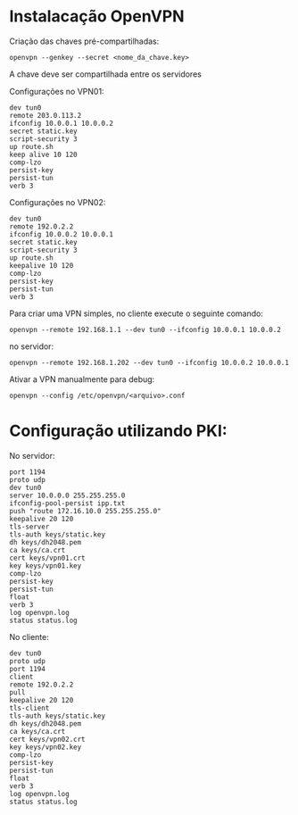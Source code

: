 # Instalacação OpenVPN

Criação das chaves pré-compartilhadas:
```
openvpn --genkey --secret <nome_da_chave.key>
```

A chave deve ser compartilhada entre os servidores

Configurações no VPN01:

```
dev tun0
remote 203.0.113.2
ifconfig 10.0.0.1 10.0.0.2
secret static.key
script-security 3
up route.sh
keep alive 10 120
comp-lzo
persist­-key
persist­-tun
verb 3
```

Configurações no VPN02:
```
dev tun0
remote 192.0.2.2
ifconfig 10.0.0.2 10.0.0.1
secret static.key
script-security 3
up route.sh
keepalive 10 120
comp-lzo
persist-­key
persist­-tun
verb 3
```

Para criar uma VPN simples, no cliente execute o seguinte comando:

```
openvpn --remote 192.168.1.1 --dev tun0 --ifconfig 10.0.0.1 10.0.0.2
```

no servidor:

```
openvpn --remote 192.168.1.202 --dev tun0 --ifconfig 10.0.0.2 10.0.0.1
```

Ativar a VPN manualmente para debug:

```
openvpn --config /etc/openvpn/<arquivo>.conf
```

# Configuração utilizando PKI:

No servidor:

```
port 1194
proto udp
dev tun0
server 10.0.0.0 255.255.255.0
ifconfig-pool-persist ipp.txt
push "route 172.16.10.0 255.255.255.0"
keepalive 20 120
tls-server
tls-auth keys/static.key
dh keys/dh2048.pem
ca keys/ca.crt
cert keys/vpn01.crt
key keys/vpn01.key
comp-lzo
persist-key
persist-tun
float
verb 3
log openvpn.log
status status.log
```

No cliente:
```
dev tun0
proto udp
port 1194
client
remote 192.0.2.2
pull
keepalive 20 120
tls-client
tls-auth keys/static.key
dh keys/dh2048.pem
ca keys/ca.crt
cert keys/vpn02.crt
key keys/vpn02.key
comp-lzo
persist-key
persist-tun
float
verb 3
log openvpn.log
status status.log
```